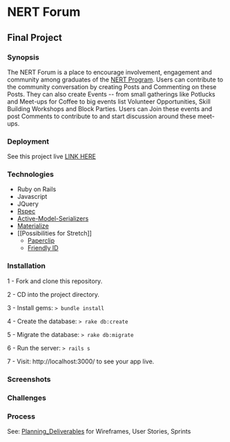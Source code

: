 # NERT Forum

## Final Project

### Synopsis

The NERT Forum is a place to encourage involvement, engagement and community among graduates of the [NERT Program](http://sf-fire.org/neighborhood-emergency-response-team-nert). Users can contribute to the community conversation by creating Posts and Commenting on these Posts. They can also create Events -- from small gatherings like Potlucks and Meet-ups for Coffee to big events list Volunteer Opportunities, Skill Building Workshops and Block Parties. Users can Join these events and post Comments to contribute to and start discussion around these meet-ups.

### Deployment

See this project live [LINK HERE](#)

### Technologies

- Ruby on Rails
- Javascript
- JQuery
- [Rspec](https://github.com/rspec/rspec-rails)
- [Active-Model-Serializers](https://github.com/rails-api/active_model_serializers)
- [Materialize](http://materializecss.com)
- [[Possibilities for Stretch]]
  - [Paperclip](https://github.com/thoughtbot/paperclip)
  - [Friendly ID](https://github.com/norman/friendly_id)

### Installation

1 - Fork and clone this repository.

2 - CD into the project directory.

3 - Install gems: ```> bundle install```

4 - Create the database: ```> rake db:create```

5 - Migrate the database: ```> rake db:migrate```

6 - Run the server: ```> rails s```

7 - Visit: http://localhost:3000/ to see your app live.

### Screenshots

### Challenges

### Process

See: [Planning_Deliverables](https://github.com/LilyCole/nert-forum/blob/master/Planning%20Deliverables.md) for Wireframes, User Stories, Sprints
